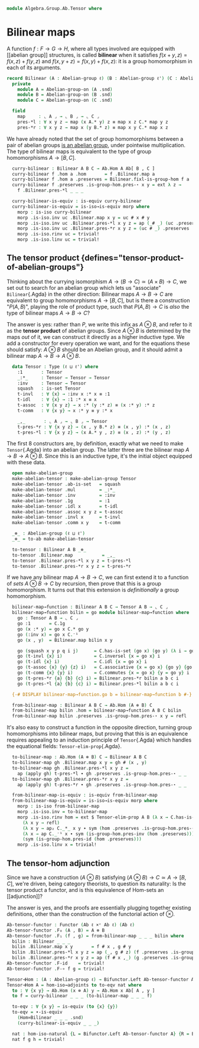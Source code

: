 <!--
```agda
open import Algebra.Group.Ab.Hom
open import Algebra.Group.Ab
open import Algebra.Group

open import Cat.Displayed.Univalence.Thin
open import Cat.Functor.Adjoint.Hom
open import Cat.Instances.Product
open import Cat.Displayed.Total
open import Cat.Functor.Adjoint
open import Cat.Prelude

import Cat.Functor.Bifunctor as Bifunctor
```
-->

```agda
module Algebra.Group.Ab.Tensor where
```

# Bilinear maps

<!--
```agda
private variable
  ℓ ℓ' ℓ'' : Level
```
-->

A function $f : F \to G \to H$, where all types involved are equipped
with [[abelian group]] structures, is called **bilinear** when it
satisfies $f(x + y, z) = f(x, z) + f(y, z)$ and $f(x, y + z) = f(x, y) +
f(x, z)$: it is a group homomorphism in each of its arguments.

```agda
record Bilinear (A : Abelian-group ℓ) (B : Abelian-group ℓ') (C : Abelian-group ℓ'') : Type (ℓ ⊔ ℓ' ⊔ ℓ'') where
  private
    module A = Abelian-group-on (A .snd)
    module B = Abelian-group-on (B .snd)
    module C = Abelian-group-on (C .snd)

  field
    map     : ⌞ A ⌟ → ⌞ B ⌟ → ⌞ C ⌟
    pres-*l : ∀ x y z → map (x A.* y) z ≡ map x z C.* map y z
    pres-*r : ∀ x y z → map x (y B.* z) ≡ map x y C.* map x z
```

<!--
```agda
  fixl-is-group-hom : ∀ a →
    is-group-hom B.Abelian→Group-on C.Abelian→Group-on (map a)
  fixl-is-group-hom a .is-group-hom.pres-⋆ x y = pres-*r a x y

  fixr-is-group-hom : ∀ b →
    is-group-hom A.Abelian→Group-on C.Abelian→Group-on (λ a → map a b)
  fixr-is-group-hom b .is-group-hom.pres-⋆ x y = pres-*l x y b

  module fixl {a} = is-group-hom (fixl-is-group-hom a)
  module fixr {a} = is-group-hom (fixr-is-group-hom a)

  open fixl
    renaming ( pres-id   to pres-idr
             ; pres-inv  to pres-invr
             ; pres-diff to pres-diffr
             )
    hiding ( pres-⋆ )
    public
  open fixr
    renaming ( pres-id   to pres-idl
             ; pres-inv  to pres-invl
             ; pres-diff to pres-diffl
             )
    hiding ( pres-⋆ )
    public

module _ {A : Abelian-group ℓ} {B : Abelian-group ℓ'} {C : Abelian-group ℓ''} where
  private
    module A = Abelian-group-on (A .snd)
    module B = Abelian-group-on (B .snd)
    module C = Abelian-group-on (C .snd)

    Bilinear-path
      : {ba bb : Bilinear A B C}
      → (∀ x y → Bilinear.map ba x y ≡ Bilinear.map bb x y)
      → ba ≡ bb
    Bilinear-path {ba = ba} {bb} p = q where
      open Bilinear

      q : ba ≡ bb
      q i .map x y = p x y i
      q i .pres-*l x y z = is-prop→pathp (λ i → C.has-is-set (p (x A.* y) z i) (p x z i C.* p y z i))
        (ba .pres-*l x y z) (bb .pres-*l x y z) i
      q i .pres-*r x y z = is-prop→pathp (λ i → C.has-is-set (p x (y B.* z) i) (p x y i C.* p x z i))
        (ba .pres-*r x y z) (bb .pres-*r x y z) i

  instance
    Extensional-bilinear
      : ∀ {ℓr} ⦃ ef : Extensional (⌞ A ⌟ → ⌞ B ⌟ → ⌞ C ⌟) ℓr ⦄ → Extensional (Bilinear A B C) ℓr
    Extensional-bilinear ⦃ ef ⦄ = injection→extensional! (λ h → Bilinear-path (λ x y → h # x # y)) ef

module _ {ℓ} (A B C : Abelian-group ℓ) where
```
-->

We have already noted that the set of group homomorphisms between a pair
of abelian groups [is an abelian group], under pointwise multiplication.
The type of bilinear maps is equivalent to the type of group
homomorphisms $A \to [B,C]$.

[is an abelian group]: Algebra.Group.Ab.Hom.html

```agda
  curry-bilinear : Bilinear A B C → Ab.Hom A Ab[ B , C ]
  curry-bilinear f .hom a .hom       = f .Bilinear.map a
  curry-bilinear f .hom a .preserves = Bilinear.fixl-is-group-hom f a
  curry-bilinear f .preserves .is-group-hom.pres-⋆ x y = ext λ z →
    f .Bilinear.pres-*l _ _ _

  curry-bilinear-is-equiv : is-equiv curry-bilinear
  curry-bilinear-is-equiv = is-iso→is-equiv morp where
    morp : is-iso curry-bilinear
    morp .is-iso.inv uc .Bilinear.map x y = uc # x # y
    morp .is-iso.inv uc .Bilinear.pres-*l x y z = ap (_# _) (uc .preserves .is-group-hom.pres-⋆ _ _)
    morp .is-iso.inv uc .Bilinear.pres-*r x y z = (uc # _) .preserves .is-group-hom.pres-⋆ _ _
    morp .is-iso.rinv uc = trivial!
    morp .is-iso.linv uc = trivial!
```

## The tensor product {defines="tensor-product-of-abelian-groups"}

Thinking about the currying isomorphism $A \to (B \to C) \simeq (A
\times B) \to C$, we set out to search for an abelian group which lets
us "associate" `Bilinear`{.Agda} in the other direction: Bilinear maps
$A \to B \to C$ are equivalent to group homomorphisms $A \to [B,C]$, but
is there a construction "$P(A, B)$", playing the role of product type,
such that $P(A, B) \to C$ is _also_ the type of bilinear maps $A \to B
\to C$?

<!--
```agda
module _ {ℓ ℓ'} (A : Abelian-group ℓ) (B : Abelian-group ℓ') where
  private
    module A = Abelian-group-on (A .snd)
    module B = Abelian-group-on (B .snd)
```
-->

The answer is yes: rather than $P$, we write this infix as $A \otimes
B$, and refer to it as the **tensor product** of abelian groups. Since
$A \otimes B$ is determined by the maps _out_ of it, we can construct it
directly as a higher inductive type. We add a constructor for every
operation we want, and for the equations these should satisfy: $A
\otimes B$ should be an Abelian group, and it should admit a bilinear
map $A \to B \to A \otimes B$.

```agda
  data Tensor : Type (ℓ ⊔ ℓ') where
    :1       : Tensor
    _:*_     : Tensor → Tensor → Tensor
    :inv     : Tensor → Tensor
    squash   : is-set Tensor
    t-invl   : ∀ {x} → :inv x :* x ≡ :1
    t-idl    : ∀ {x} → :1 :* x ≡ x
    t-assoc  : ∀ {x y z} → x :* (y :* z) ≡ (x :* y) :* z
    t-comm   : ∀ {x y} → x :* y ≡ y :* x

    _,_       : ⌞ A ⌟ → ⌞ B ⌟ → Tensor
    t-pres-*r : ∀ {x y z} → (x , y B.* z) ≡ (x , y) :* (x , z)
    t-pres-*l : ∀ {x y z} → (x A.* y , z) ≡ (x , z) :* (y , z)
```

The first 8 constructors are, by definition, exactly what we need to
make `Tensor`{.Agda} into an abelian group. The latter three are the
bilinear map $A \to B \to A \otimes B$. Since this is an inductive type,
it's the initial object equipped with these data.

```agda
  open make-abelian-group
  make-abelian-tensor : make-abelian-group Tensor
  make-abelian-tensor .ab-is-set   = squash
  make-abelian-tensor .mul         = _:*_
  make-abelian-tensor .inv         = :inv
  make-abelian-tensor .1g          = :1
  make-abelian-tensor .idl x       = t-idl
  make-abelian-tensor .assoc x y z = t-assoc
  make-abelian-tensor .invl x      = t-invl
  make-abelian-tensor .comm x y    = t-comm

  _⊗_ : Abelian-group (ℓ ⊔ ℓ')
  _⊗_ = to-ab make-abelian-tensor

  to-tensor : Bilinear A B _⊗_
  to-tensor .Bilinear.map           = _,_
  to-tensor .Bilinear.pres-*l x y z = t-pres-*l
  to-tensor .Bilinear.pres-*r x y z = t-pres-*r
```

<!--
```agda
  Tensor-elim-prop
    : ∀ {ℓ'} {P : Tensor → Type ℓ'}
    → (∀ x → is-prop (P x))
    → (∀ x y → P (x , y))
    → (∀ {x y} → P x → P y → P (x :* y))
    → (∀ {x} → P x → P (:inv x))
    → P :1
    → ∀ x → P x
  Tensor-elim-prop {P = P} pprop ppair padd pinv pz = go where
    go : ∀ x → P x
    go (x , y) = ppair x y
    go :1 = pz
    go (x :* y) = padd (go x) (go y)
    go (:inv x) = pinv (go x)
    go (squash x y p q i j) = is-prop→squarep (λ i j → pprop (squash x y p q i j))
      (λ i → go x) (λ i → go (p i)) (λ i → go (q i)) (λ i → go y) i j
    go (t-invl {x} i) = is-prop→pathp (λ i → pprop (t-invl i)) (padd (pinv (go x)) (go x)) pz i
    go (t-idl {x} i) = is-prop→pathp (λ i → pprop (t-idl i)) (padd pz (go x)) (go x) i
    go (t-assoc {x} {y} {z} i) =
      is-prop→pathp (λ i → pprop (t-assoc i))
        (padd (go x) (padd (go y) (go z)))
        (padd (padd (go x) (go y)) (go z))
        i
    go (t-comm {x} {y} i) =
      is-prop→pathp (λ i → pprop (t-comm i)) (padd (go x) (go y)) (padd (go y) (go x)) i
    go (t-pres-*r {x} {y} {z} i) = is-prop→pathp (λ i → pprop (t-pres-*r i)) (ppair x (y B.* z)) (padd (ppair x y) (ppair x z)) i
    go (t-pres-*l {x} {y} {z} i) = is-prop→pathp (λ i → pprop (t-pres-*l i)) (ppair (x A.* y) z) (padd (ppair x z) (ppair y z)) i

module _ {ℓ ℓ' ℓ''} (A : Abelian-group ℓ) (B : Abelian-group ℓ') (C : Abelian-group ℓ'') where
  private
    module A = Abelian-group-on (A .snd)
    module B = Abelian-group-on (B .snd)
    module C = Abelian-group-on (C .snd)
```
-->

If we have any bilinear map $A \to B \to C$, we can first extend it to a
function of _sets_ $A \otimes B \to C$ by recursion, then prove that
this is a group homomorphism. It turns out that this extension is
_definitionally_ a group homomorphism.

```agda
  bilinear-map→function : Bilinear A B C → Tensor A B → ⌞ C ⌟
  bilinear-map→function bilin = go module bilinear-map→function where
    go : Tensor A B → ⌞ C ⌟
    go :1       = C.1g
    go (x :* y) = go x C.* go y
    go (:inv x) = go x C.⁻¹
    go (x , y)  = Bilinear.map bilin x y

    go (squash x y p q i j)      = C.has-is-set (go x) (go y) (λ i → go (p i)) (λ i → go (q i)) i j
    go (t-invl {x} i)            = C.inversel {x = go x} i
    go (t-idl {x} i)             = C.idl {x = go x} i
    go (t-assoc {x} {y} {z} i)   = C.associative {x = go x} {go y} {go z} i
    go (t-comm {x} {y} i)        = C.commutes {x = go x} {y = go y} i
    go (t-pres-*r {a} {b} {c} i) = Bilinear.pres-*r bilin a b c i
    go (t-pres-*l {a} {b} {c} i) = Bilinear.pres-*l bilin a b c i

  {-# DISPLAY bilinear-map→function.go b = bilinear-map→function b #-}
```

<!--
```agda
module _ {ℓ} (A B C : Abelian-group ℓ) where
  private
    module A = Abelian-group-on (A .snd)
    module B = Abelian-group-on (B .snd)
    module C = Abelian-group-on (C .snd)

```
-->

```agda
  from-bilinear-map : Bilinear A B C → Ab.Hom (A ⊗ B) C
  from-bilinear-map bilin .hom = bilinear-map→function A B C bilin
  from-bilinear-map bilin .preserves .is-group-hom.pres-⋆ x y = refl
```

It's also easy to construct a function in the opposite direction,
turning group homomorphisms into bilinear maps, but proving that this is
an equivalence requires appealing to an induction principle of
`Tensor`{.Agda} which handles the equational fields:
`Tensor-elim-prop`{.Agda}.

```agda
  to-bilinear-map : Ab.Hom (A ⊗ B) C → Bilinear A B C
  to-bilinear-map gh .Bilinear.map x y = gh # (x , y)
  to-bilinear-map gh .Bilinear.pres-*l x y z =
    ap (apply gh) t-pres-*l ∙ gh .preserves .is-group-hom.pres-⋆ _ _
  to-bilinear-map gh .Bilinear.pres-*r x y z =
    ap (apply gh) t-pres-*r ∙ gh .preserves .is-group-hom.pres-⋆ _ _

  from-bilinear-map-is-equiv : is-equiv from-bilinear-map
  from-bilinear-map-is-equiv = is-iso→is-equiv morp where
    morp : is-iso from-bilinear-map
    morp .is-iso.inv = to-bilinear-map
    morp .is-iso.rinv hom = ext $ Tensor-elim-prop A B (λ x → C.has-is-set _ _)
      (λ x y → refl)
      (λ x y → ap₂ C._*_ x y ∙ sym (hom .preserves .is-group-hom.pres-⋆ _ _))
      (λ x → ap C._⁻¹ x ∙ sym (is-group-hom.pres-inv (hom .preserves)))
      (sym (is-group-hom.pres-id (hom .preserves)))
    morp .is-iso.linv x = trivial!
```

<!--
```agda
  Bilinear≃Hom : Bilinear A B C ≃ Ab.Hom (A ⊗ B) C
  Bilinear≃Hom = from-bilinear-map , from-bilinear-map-is-equiv

  Hom≃Bilinear : Ab.Hom (A ⊗ B) C ≃ Bilinear A B C
  Hom≃Bilinear = Bilinear≃Hom e⁻¹

  module Bilinear≃Hom = Equiv Bilinear≃Hom
  module Hom≃Bilinear = Equiv Hom≃Bilinear

module _ {ℓ} {A B C : Abelian-group ℓ} where instance
  Extensional-tensor-hom
    : ∀ {ℓr} ⦃ ef : Extensional (⌞ A ⌟ → ⌞ B ⌟ → ⌞ C ⌟) ℓr ⦄ → Extensional (Ab.Hom (A ⊗ B) C) ℓr
  Extensional-tensor-hom ⦃ ef ⦄ =
    injection→extensional! {B = ⌞ A ⌟ → ⌞ B ⌟ → ∣ C .fst ∣} ⦃ auto ⦄
      {f = λ f x y → f .hom (x , y)}
      (λ {x} p → Hom≃Bilinear.injective _ _ _ (ext (subst (ef .Pathᵉ _) p (ef .reflᵉ _))))
      auto
  {-# OVERLAPS Extensional-tensor-hom #-}
```
-->

## The tensor-hom adjunction

<!--
```agda
open Functor
```
-->

Since we have a construction $(A \otimes B)$ satisfying $(A \otimes B)
\to C \simeq A \to [B, C]$, we're driven, being category theorists, to
question its naturality: Is the tensor product a functor, and is this
equivalence of Hom-sets an [[adjunction]]?

The answer is yes, and the proofs are essentially plugging together
existing definitions, other than the construction of the functorial
action of $\otimes$.

```agda
Ab-tensor-functor : Functor (Ab ℓ ×ᶜ Ab ℓ) (Ab ℓ)
Ab-tensor-functor .F₀ (A , B) = A ⊗ B
Ab-tensor-functor .F₁ (f , g) = from-bilinear-map _ _ _ bilin where
  bilin : Bilinear _ _ _
  bilin .Bilinear.map x y       = f # x , g # y
  bilin .Bilinear.pres-*l x y z = ap (_, g # z) (f .preserves .is-group-hom.pres-⋆ _ _) ∙ t-pres-*l
  bilin .Bilinear.pres-*r x y z = ap (f # x ,_) (g .preserves .is-group-hom.pres-⋆ _ _) ∙ t-pres-*r
Ab-tensor-functor .F-id    = trivial!
Ab-tensor-functor .F-∘ f g = trivial!

Tensor⊣Hom : (A : Abelian-group ℓ) → Bifunctor.Left Ab-tensor-functor A ⊣ Bifunctor.Right Ab-hom-functor A
Tensor⊣Hom A = hom-iso→adjoints to to-eqv nat where
  to : ∀ {x y} → Ab.Hom (x ⊗ A) y → Ab.Hom x Ab[ A , y ]
  to f = curry-bilinear _ _ _ (to-bilinear-map _ _ _ f)

  to-eqv : ∀ {x y} → is-equiv (to {x} {y})
  to-eqv = ∙-is-equiv
    (Hom≃Bilinear _ _ _ .snd)
    (curry-bilinear-is-equiv _ _ _)

  nat : hom-iso-natural {L = Bifunctor.Left Ab-tensor-functor A} {R = Bifunctor.Right Ab-hom-functor A} to
  nat f g h = trivial!
```
